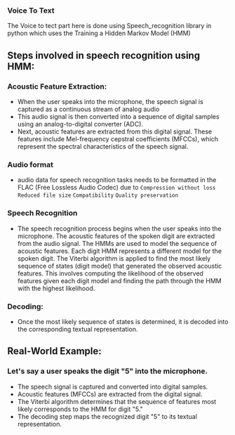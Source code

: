 ### Voice To Text
The Voice to tect part here is done using Speech_recognition library in python which uses the Training a Hidden Markov Model (HMM) 


## Steps involved in speech recognition using HMM:

### Acoustic Feature Extraction:
- When the user speaks into the microphone, the speech signal is captured as a continuous stream of analog audio
- This audio signal is then converted into a sequence of digital samples using an analog-to-digital converter (ADC).
- Next, acoustic features are extracted from this digital signal. These features include Mel-frequency cepstral coefficients (MFCCs), which represent the spectral characteristics of the speech signal.
### Audio format
- audio data for speech recognition tasks needs to be formatted in the FLAC (Free Lossless Audio Codec) due to ```Compression without loss```  ```Reduced file size``` ```Compatibility``` ```Quality preservation```
### Speech Recognition
- The speech recognition process begins when the user speaks  into the microphone.
The acoustic features of the spoken digit are extracted from the audio signal.
The HMMs are used to model the sequence of acoustic features. Each digit HMM represents a different model for the spoken digit.
The Viterbi algorithm is applied to find the most likely sequence of states (digit model) that generated the observed acoustic features. This involves computing the likelihood of the observed features given each digit model and finding the path through the HMM with the highest likelihood.
### Decoding:
- Once the most likely sequence of states is determined, it is decoded into the corresponding textual representation.

## Real-World Example:

### Let's say a user speaks the digit "5" into the microphone.
- The speech signal is captured and converted into digital samples.
- Acoustic features (MFCCs) are extracted from the digital signal.
- The Viterbi algorithm determines that the sequence of features most likely corresponds to the HMM for digit "5."
- The decoding step maps the recognized digit "5" to its textual representation.
